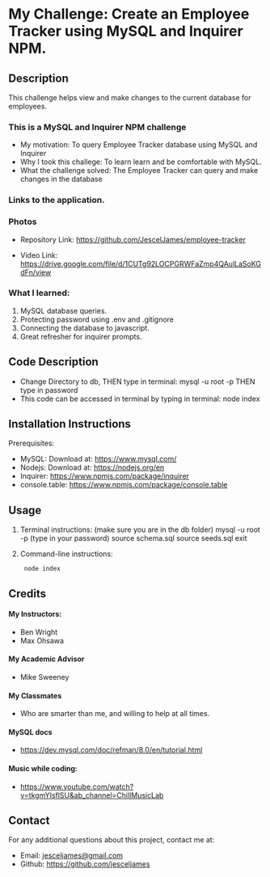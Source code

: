 # My Challenge: Create an Employee Tracker using MySQL and  Inquirer NPM.

## Description
This challenge helps view and make changes to the current database for employees.


### This is a MySQL and Inquirer NPM challenge

- My motivation:  To query Employee Tracker database using MySQL and Inquirer
- Why I took this challege: To learn learn and be comfortable with MySQL.
- What the challenge solved:  The Employee Tracker can query and make changes in the database

### Links to the application.



### Photos



- Repository Link:  https://github.com/JescelJames/employee-tracker

- Video Link: https://drive.google.com/file/d/1CUTg92LOCPGRWFaZmp4QAulLaSoKGdFn/view


### What I learned:  

1. MySQL database queries.
2. Protecting password using .env and .gitignore   
3. Connecting the database to javascript.
4. Great refresher for inquirer prompts.


## Code Description
- Change Directory to db, THEN type in terminal: mysql -u root -p THEN type in password
- This code can be accessed in terminal by typing in terminal: node index


## Installation Instructions

Prerequisites:  
 - MySQL: Download at: https://www.mysql.com/
 - Nodejs: Download at: https://nodejs.org/en
 - Inquirer: https://www.npmjs.com/package/inquirer
 - console.table: https://www.npmjs.com/package/console.table
 
 ## Usage
1. Terminal instructions: (make sure you are in the db folder)
        mysql -u root -p
        (type in your password)
        source schema.sql
        source seeds.sql
        exit

2. Command-line instructions:

        node index


## Credits

#### My Instructors:
- Ben Wright 
- Max Ohsawa 

#### My Academic Advisor
- Mike Sweeney

#### My Classmates
- Who are smarter than me, and willing to help at all times.

#### MySQL docs

- https://dev.mysql.com/doc/refman/8.0/en/tutorial.html


#### Music while coding:
- https://www.youtube.com/watch?v=tkgmYIsflSU&ab_channel=ChillMusicLab


## Contact
For any additional questions about this project, contact me at:
- Email: jesceljames@gmail.com
- Github: https://github.com/jesceljames




